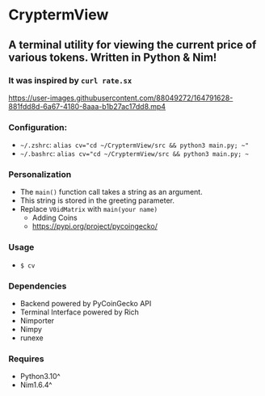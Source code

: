 # CryptermView
## A terminal utility for viewing the current price of various tokens. Written in Python &amp; Nim!
### It was inspired by `curl rate.sx`

https://user-images.githubusercontent.com/88049272/164791628-881fdd8d-6a67-4180-8aaa-b1b27ac17dd8.mp4

### Configuration:
  - `~/.zshrc`: `alias cv="cd ~/CryptermView/src && python3 main.py; ~"` 
  - `~/.bashrc`: `alias cv="cd ~/CryptermView/src && python3 main.py; ~`

### Personalization
  - The `main()` function call takes a string as an argument.
  - This string is stored in the greeting parameter.
  - Replace `V0idMatrix` with `main(your name)`
    - Adding Coins
     -  https://pypi.org/project/pycoingecko/

### Usage
- `$ cv`

### Dependencies
  - Backend powered by PyCoinGecko API
  - Terminal Interface powered by Rich
  - Nimporter
  - Nimpy
  - runexe

### Requires
- Python3.10^
- Nim1.6.4^
